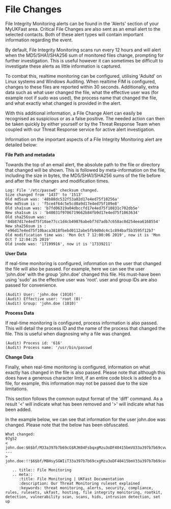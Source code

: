  # File Changes

File Integrity Monitoring alerts can be found in the 'Alerts' section of your MyUKFast area. Critical File Changes are also sent as an email alert to the selected contacts. Both of these alert types will contain important information regarding the event.

By default, File Integrity Monitoring scans run every 12 hours and will alert when the MD5/SHA1/SHA256 sum of monitored files change, prompting for further investigation. This is useful however it can sometimes be difficult to investigate these alerts as little information is captured.

 To combat this, realtime monitoring can be configured, utilising 'Aduitd' on Linux systems and Windows Auditing. When realtime FIM is configured, changes to these files are reported within 30 seconds. Additionally, extra data such as what user changed the file, what the effective user was (for example root if sudo was used), the process name that changed the file, and what exactly what changed is provided in the alert.

 With this additional information, a File Change Alert can easily be recognised as suspicious or as a false positive. The needed action can then be taken quickly by either yourself or by the Threat Response Team when coupled with our Threat Response service for active alert investigation.

 Information on the important aspects of a File Integrity Monitoring alert are detailed below:

 **File Path and metadata**

 Towards the top of an email alert, the absolute path to the file or directory that changed will be shown. This is followed by meta-information on the file, including the size in bytes, the MD5/SHA1/SHA256 sums of the file before and after the file changes and modification times.

 ```
 Log: File '/etc/passwd' checksum changed.
 Size changed from '1437' to '1513'
 Old md5sum was: '48b88dc532f53a02d17e4ed75f10256a'
 New md5sum is : 'f5ce4f64c5e5cd0a9d17e4ed75f109e8'
 Old sha1sum was: 'b7fd06319a04dbccfd17e4ed75f10831c702db5e'
 New sha1sum is : 'b40031f9706719662b84fb9d17e4ed75f1063634'
 Old sha256sum was: '84b87d17e4ed75f10ae77cc1d4cb49876abebf7d7adb7c658ac0d254eea6168554'
 New sha256sum is : 'e96d17e4ed75f10baca3818fbebd0112abe5fb9d0dc4c1c894baf5b3595f12b7'
 Old modification time was: 'Mon Oct 7 12:00:06 2019', now it is 'Mon Oct 7 12:04:25 2019'
 Old inode was: '17199916', now it is '17339211'
 ```

 **User Data**

 If real-time monitoring is configured, information on the user that changed the file will also be passed. For example, here we can see the user 'john.doe' with the group 'john.doe' changed this file. His must-have been using 'sudo' as the effective user was 'root'. user and group IDs are also passed for convenience.

 ```
 (Audit) User: 'john.doe (1010)'
 (Audit) Effective user: 'root (0)'
 (Audit) Group: 'john.doe (1010)'
 ```

 **Process Data**

 If real-time monitoring is configured, process information is also passed. This will detail the process ID and the name of the process that changed the file. This is useful when diagnosing why a file was changed.

 ```
 (Audit) Process id: '616'
 (Audit) Process name: '/usr/bin/passwd
 ```

 **Change Data**

 Finally, when real-time monitoring is configured, information on what exactly has changed in the file is also passed. Please note that although this does have a generous character limit, if an entire code block is added to a file, for example, this information may not be passed due to the size limitations.

 This section follows the common output format of the 'diff' command. As a result '<' will indicate what has been removed and '>' will indicate what has been added.

 In the example below, we can see that information for the user john.doe was changed. Please note that the below has been obfuscated.

 ```
 What changed:
 97g52
 < john.doe:$6$bf/M33a397b7b69cG$RJK04FsbqxgMzu3oDF40415bmVU33a397b7b69cvwAZUxjxJYjv0mQ94Isz3ajfmm6kSEDGu/dQEdsdsCxOOHVj/:17325:0:93429:1:::
 ---
 > john.doe:!!$6$bf/M8HsySGWIiT33a397b7b69cxgMzu3oDF40415bmV33a397b7b69covwAZUxjxJYjv0mQ94Isz3ajfmm6kSEDGu/dQEMjCxOOHVj/:15576::99739:1:::
 ```

```eval_rst
   .. title:: File Monitoring
   .. meta::
      :title: File Monitoring | UKFast Documentation
      :description: Our Threat Monitoring ruleset explained
      :keywords: threat monitoring, alerts, security, compliance, rules, rulesets, ukfast, hosting, file integrity monitoring, rootkit, detection, vulnerability scan, scans, hids, intrusion detection, set up
```